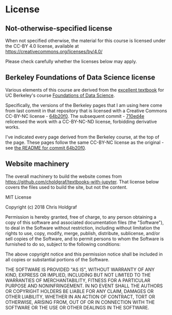 # License

## Not-otherwise-specified license

When not specified otherwise, the material for this course is licensed under
the CC-BY 4.0 license, available at
https://creativecommons.org/licenses/by/4.0/

Please check carefully whether the licenses below may apply.

## Berkeley Foundations of Data Science license

Various elements of this course are derived from the
[excellent textbook](https://www.inferentialthinking.com) for UC Berkeley's course
[Foundations of Data Science](http://data8.org).

Specifically, the versions of the Berkeley pages that I am using here come from
last commit in that repository that is licensed with a Creative Commons
CC-BY-NC license \-
[64b20f0](https://github.com/data-8/textbook/commit/64b20f0).  The subsequent
commit \- [710ed4e](https://github.com/data-8/textbook/commit/710ed4e)
relicensed the work with a CC-BY-NC-ND license, forbidding derivative works.

I've indicated every page derived from the Berkeley course, at the top of the
page.  These pages follow the same CC-BY-NC license as the original - see [the
README
for commit
64b20f0](https://github.com/data-8/textbook/blob/64b20f0452a31545d9fbc8f34a9e86035cd56e45/README.md).

## Website machinery

The overall machinery to build the website comes from
https://github.com/choldgraf/textbooks-with-jupyter. That license below covers
the files used to build the site, but not the content.

MIT License

Copyright (c) 2018 Chris Holdgraf

Permission is hereby granted, free of charge, to any person obtaining a copy of
this software and associated documentation files (the "Software"), to deal in
the Software without restriction, including without limitation the rights to
use, copy, modify, merge, publish, distribute, sublicense, and/or sell copies
of the Software, and to permit persons to whom the Software is furnished to do
so, subject to the following conditions:

The above copyright notice and this permission notice shall be included in all
copies or substantial portions of the Software.

THE SOFTWARE IS PROVIDED "AS IS", WITHOUT WARRANTY OF ANY KIND, EXPRESS OR
IMPLIED, INCLUDING BUT NOT LIMITED TO THE WARRANTIES OF MERCHANTABILITY,
FITNESS FOR A PARTICULAR PURPOSE AND NONINFRINGEMENT. IN NO EVENT SHALL THE
AUTHORS OR COPYRIGHT HOLDERS BE LIABLE FOR ANY CLAIM, DAMAGES OR OTHER
LIABILITY, WHETHER IN AN ACTION OF CONTRACT, TORT OR OTHERWISE, ARISING FROM,
OUT OF OR IN CONNECTION WITH THE SOFTWARE OR THE USE OR OTHER DEALINGS IN THE
SOFTWARE.
